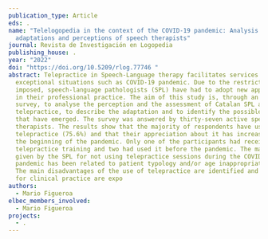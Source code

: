 ```yaml
---
publication_type: Article
eds: .
name: "Telelogopedia in the context of the COVID-19 pandemic: Analysis of the
  adaptations and perceptions of speech therapists"
journal: Revista de Investigación en Logopedia
publishing_house: .
year: "2022"
doi: "https://doi.org/10.5209/rlog.77746 "
abstract: Telepractice in Speech-Language therapy facilitates services in
  exceptional situations such as COVID-19 pandemic. Due to the restrictions
  imposed, speech-language pathologists (SPL) have had to adopt new approaches
  in their professional practice. The aim of this study is, through an online
  survey, to analyse the perception and the assessment of Catalan SPL about
  telepractice, to describe the adaptation and to identify the possible problems
  that have emerged. The survey was answered by thirty-seven active speech
  therapists. The results show that the majority of respondents have used
  telepractice (75.6%) and that their appreciation about it has increased since
  the beginning of the pandemic. Only one of the participants had received
  telepractice training and two had used it before the pandemic. The main reason
  given by the SPL for not using telepractice sessions during the COVID-19
  pandemic has been related to patient typology and/or age inappropriateness.
  The main disadvantages of the use of telepractice are identified and proposals
  for clinical practice are expo
authors:
  - Mario Figueroa
elbec_members_involved:
  - Mario Figueroa
projects:
  - .
---
```

